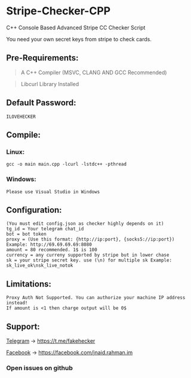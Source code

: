 # Stripe-Checker-CPP
C++ Console Based Advanced Stripe CC Checker Script

You need your own secret keys from stripe to check cards.

## Pre-Requirements:
> A C++ Compiler (MSVC, CLANG AND GCC Recommended)

> Libcurl Library Installed

## Default Password:
```
ILOVEHECKER
```

## Compile:
  ### Linux:
    gcc -o main main.cpp -lcurl -lstdc++ -pthread
  ### Windows:
    Please use Visual Studio in Windows
    
## Configuration:
```
(You must edit config.json as checker highly depends on it)
tg_id = Your telegram chat_id
bot = bot token
proxy = (Use this format: {http://ip:port}, {socks5://ip:port}) Example: http://69.69.69.69:8080
amount = 80 recommended. 1$ is 100
currency = any curreny supported by stripe but in lower chase
sk = your stripe secret key. use (\n) for multiple sk Example: sk_live_ok\nsk_live_notok
```

## Limitations:

```
Proxy Auth Not Supported. You can authorize your machine IP address instead!
If amount is <1 then charge output will be 0$
```

## Support:
 
  [Telegram](https://t.me/fakehecker) -> https://t.me/fakehecker

  [Facebook](https://facebook.com/jnaid.rahman.im) -> https://facebook.com/jnaid.rahman.im

  ### Open issues on github

